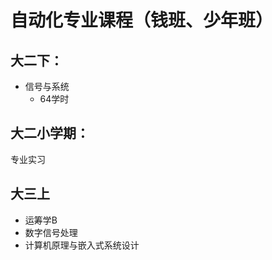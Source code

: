 # 自动化专业课程（钱班、少年班）

## 大二下：

- 信号与系统
  - 64学时

## 大二小学期：

专业实习


## 大三上

- 运筹学B
- 数字信号处理
- 计算机原理与嵌入式系统设计
